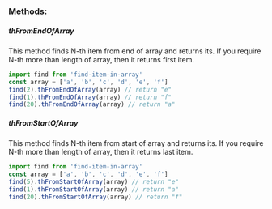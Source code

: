 ### Methods:
##### thFromEndOfArray
This method finds N-th item from end of array and returns its. 
If you require N-th more than length of array, then it returns first item.

```js
import find from 'find-item-in-array'
const array = ['a', 'b', 'c', 'd', 'e', 'f']
find(2).thFromEndOfArray(array) // return "e"
find(1).thFromEndOfArray(array) // return "f"
find(20).thFromEndOfArray(array) // return "a"
```

##### thFromStartOfArray
This method finds N-th item from start of array and returns its. 
If you require N-th more than length of array, then it returns last item.

```js
import find from 'find-item-in-array'
const array = ['a', 'b', 'c', 'd', 'e', 'f']
find(5).thFromStartOfArray(array) // return "e"
find(1).thFromStartOfArray(array) // return "a"
find(20).thFromStartOfArray(array) // return "f"
```
